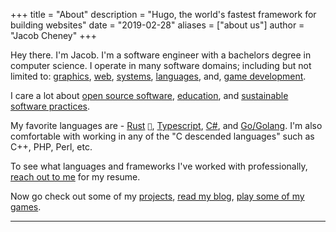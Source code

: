 +++
title = "About"
description = "Hugo, the world's fastest framework for building websites"
date = "2019-02-28"
aliases = ["about us"]
author = "Jacob Cheney"
+++

Hey there. I'm Jacob. I'm a software engineer with a bachelors degree in computer science. I operate in many software domains; including but not limited to:
[graphics](/tags/graphics),
[web](/tags/web),
[systems](/tags/systems),
[languages](/tags/languages),
and, [game development](/tags/game-development).

I care a lot about [open source software](/tags/open-source), [education](/tags/education), and [sustainable software practices](/tags/sustainability).

My favorite languages are -  [Rust](/tags/rust)<span class="nowrap"><span class="emojify"></span> <code>:crab:</code></span>,
[Typescript](/tags/typescript),
[C#](/tags/c#),
and [Go/Golang](/tags/golang).
I'm also comfortable with working in any of the "C descended languages" such as C++, PHP, Perl, etc.

To see what languages and frameworks I've worked with professionally, [reach out to me](/contact/) for my resume.

Now go check out some of my [projects](/projects/), [read my blog](/posts/), [play some of my games](/games/).

---
